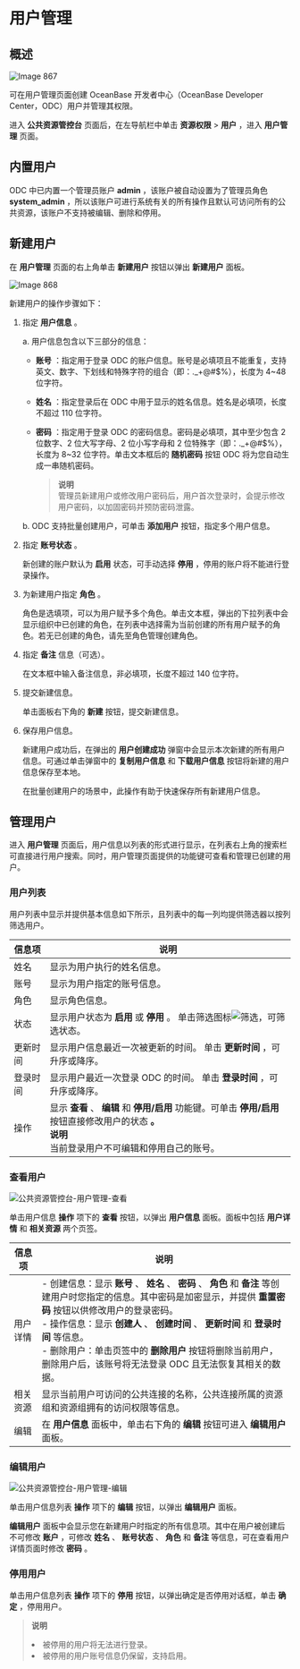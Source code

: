 用户管理 
=========================



概述 
-----------------------

![Image 867](https://help-static-aliyun-doc.aliyuncs.com/assets/img/zh-CN/9942208461/p308934.png)

可在用户管理页面创建 OceanBase 开发者中心（OceanBase Developer Center，ODC）用户并管理其权限。

进入 **公共资源管控台** 页面后，在左导航栏中单击 **资源权限** \> **用户** ，进入 **用户管理** 页面。

内置用户 
-------------------------

ODC 中已内置一个管理员账户 **admin** ，该账户被自动设置为了管理员角色 **system_admin** ，所以该账户可进行系统有关的所有操作且默认可访问所有的公共资源，该账户不支持被编辑、删除和停用。

新建用户 
-------------------------

在 **用户管理** 页面的右上角单击 **新建用户** 按钮以弹出 **新建用户** 面板。

![Image 868](https://help-static-aliyun-doc.aliyuncs.com/assets/img/zh-CN/9942208461/p308936.png)

新建用户的操作步骤如下：

1. 指定 **用户信息** 。

   a. 用户信息包含以下三部分的信息：

      * **账号** ：指定用于登录 ODC 的账户信息。账号是必填项且不能重复，支持英文、数字、下划线和特殊字符的组合（即：._+@#$%），长度为 4\~48 位字符。
      * **姓名** ：指定登录后在 ODC 中用于显示的姓名信息。姓名是必填项，长度不超过 110 位字符。
      * **密码** ：指定用于登录 ODC 的密码信息。密码是必填项，其中至少包含 2 位数字、2 位大写字母、2 位小写字母和 2 位特殊字（即：._+@#$%），长度为 8\~32 位字符。单击文本框后的 **随机密码** 按钮 ODC 将为您自动生成一串随机密码。

        > **说明**<br>
        > 管理员新建用户或修改用户密码后，用户首次登录时，会提示修改用户密码，以加固密码并预防密码泄露。

   b. ODC 支持批量创建用户，可单击 **添加用户** 按钮，指定多个用户信息。

2. 指定 **账号状态** 。

   新创建的账户默认为 **启用** 状态，可手动选择 **停用** ，停用的账户将不能进行登录操作。
   

3. 为新建用户指定 **角色** 。

   角色是选填项，可以为用户赋予多个角色。单击文本框，弹出的下拉列表中会显示组织中已创建的角色，在列表中选择需为当前创建的所有用户赋予的角色。若无已创建的角色，请先至角色管理创建角色。
   

4. 指定 **备注** 信息（可选）。

   在文本框中输入备注信息，非必填项，长度不超过 140 位字符。
   

5. 提交新建信息。

   单击面板右下角的 **新建** 按钮，提交新建信息。
   

6. 保存用户信息。

   新建用户成功后，在弹出的 **用户创建成功** 弹窗中会显示本次新建的所有用户信息。可通过单击弹窗中的 **复制用户信息** 和 **下载用户信息** 按钮将新建的用户信息保存至本地。

   在批量创建用户的场景中，此操作有助于快速保存所有新建用户信息。
   




管理用户 
-------------------------

进入 **用户管理** 页面后，用户信息以列表的形式进行显示，在列表右上角的搜索栏可直接进行用户搜索。同时，用户管理页面提供的功能键可查看和管理已创建的用户。

### 用户列表 

用户列表中显示并提供基本信息如下所示，且列表中的每一列均提供筛选器以按列筛选用户。


| 信息项  |                                                                        说明                                                                         |
|------|---------------------------------------------------------------------------------------------------------------------------------------------------|
| 姓名   | 显示为用户执行的姓名信息。                                                                                                                                     |
| 账号   | 显示为用户指定的账号信息。                                                                                                                                     |
| 角色   | 显示角色信息。                                                                                                                                     |
| 状态   | 显示用户状态为 **启用** 或 **停用** 。 单击筛选图标![筛选](https://help-static-aliyun-doc.aliyuncs.com/assets/img/zh-CN/0583667361/p352180.jpg)，可筛选状态。 |
| 更新时间 | 显示用户信息最近一次被更新的时间。 单击 **更新时间** ，可升序或降序。                                                                                            |
| 登录时间 | 显示用户最近一次登录 ODC 的时间。 单击 **登录时间** ，可升序或降序。                                                                                          |
| 操作   | 显示 **查看** 、 **编辑** 和 **停用/启用** 功能键。可单击 **停用/启用** 按钮直接修改用户的状态 **。** <br> **说明** <br> 当前登录用户不可编辑和停用自己的账号。                   |



### 查看用户 

![公共资源管控台-用户管理-查看](https://help-static-aliyun-doc.aliyuncs.com/assets/img/zh-CN/7112812561/p421887.png)

单击用户信息 **操作** 项下的 **查看** 按钮，以弹出 **用户信息** 面板。面板中包括 **用户详情** 和 **相关资源** 两个页签。


| 信息项  |                                                                                                                                                                             说明                                                                                                                                                                              |
|------|-------------------------------------------------------------------------------------------------------------------------------------------------------------------------------------------------------------------------------------------------------------------------------------------------------------------------------------------------------------|
| 用户详情 | - 创建信息：显示 **账号** 、 **姓名** 、 **密码** 、 **角色** 和 **备注** 等创建用户时您指定的信息。其中密码是加密显示，并提供 **重置密码** 按钮以供修改用户的登录密码。<br>    - 操作信息：显示 **创建人** 、 **创建时间** 、 **更新时间** 和 **登录时间** 等信息。<br>    - 删除用户：单击页签中的 **删除用户** 按钮将删除当前用户，删除用户后，该账号将无法登录 ODC 且无法恢复其相关的数据。    |
| 相关资源 | 显示当前用户可访问的公共连接的名称，公共连接所属的资源组和资源组拥有的访问权限等信息。                                                                                                                                                                                                                                                                                                                 |
| 编辑   | 在 **用户信息** 面板中，单击右下角的 **编辑** 按钮可进入 **编辑用户** 面板。                                                                                                                                                                                                                                                                                                             |


### 编辑用户 

![公共资源管控台-用户管理-编辑](https://help-static-aliyun-doc.aliyuncs.com/assets/img/zh-CN/4186823561/p421888.png)

单击用户信息列表 **操作** 项下的 **编辑** 按钮，以弹出 **编辑用户** 面板。

**编辑用户** 面板中会显示您在新建用户时指定的所有信息项。其中在用户被创建后不可修改 **账户** ，可修改 **姓名** 、 **账号状态** 、 **角色** 和 **备注** 等信息，可在查看用户详情页面时修改 **密码** 。

### 停用用户 

单击用户信息列表 **操作** 项下的 **停用** 按钮，以弹出确定是否停用对话框，单击 **确定** ，停用用户。

> **说明**  
> <li> 被停用的用户将无法进行登录。</li>
> <li> 被停用的用户账号信息仍保留，支持启用。</li>

  




